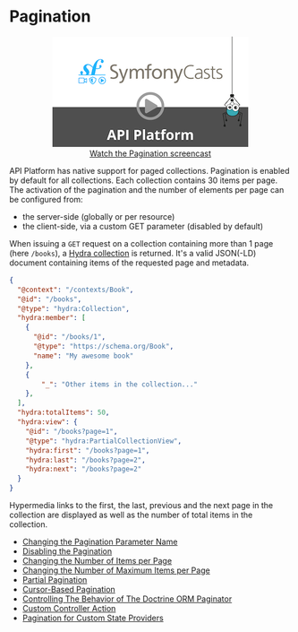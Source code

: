 # Pagination

<p align="center" class="symfonycasts"><a href="https://symfonycasts.com/screencast/api-platform/pagination?cid=apip"><img src="../distribution/images/symfonycasts-player.png" alt="Pagination screencast"><br>Watch the Pagination screencast</a></p>

API Platform has native support for paged collections. Pagination is enabled by default for all collections. Each collection
contains 30 items per page.
The activation of the pagination and the number of elements per page can be configured from:

* the server-side (globally or per resource)
* the client-side, via a custom GET parameter (disabled by default)

When issuing a `GET` request on a collection containing more than 1 page (here `/books`), a [Hydra collection](http://www.hydra-cg.com/spec/latest/core/#collections)
is returned. It's a valid JSON(-LD) document containing items of the requested page and metadata.

```json
{
  "@context": "/contexts/Book",
  "@id": "/books",
  "@type": "hydra:Collection",
  "hydra:member": [
    {
      "@id": "/books/1",
      "@type": "https://schema.org/Book",
      "name": "My awesome book"
    },
    {
        "_": "Other items in the collection..."
    },
  ],
  "hydra:totalItems": 50,
  "hydra:view": {
    "@id": "/books?page=1",
    "@type": "hydra:PartialCollectionView",
    "hydra:first": "/books?page=1",
    "hydra:last": "/books?page=2",
    "hydra:next": "/books?page=2"
  }
}
```

Hypermedia links to the first, the last, previous and the next page in the collection are displayed as well as the number
of total items in the collection.

* [Changing the Pagination Parameter Name](/docs/guide/changing-the-pagination-parameter-name)
* [Disabling the Pagination](/docs/guide/disabling-the-pagination)
* [Changing the Number of Items per Page](/docs/guide/changing-the-number-of-items-per-page)
* [Changing the Number of Maximum Items per Page](/docs/guide/changing-the-number-of-maximum-items-per-page)
* [Partial Pagination](/docs/guide/partial-pagination)
* [Cursor-Based Pagination](/docs/guide/cursor-based-pagination)
* [Controlling The Behavior of The Doctrine ORM Paginator](/docs/guide/controlling-the-behavior-of-the-doctrine-orm-paginator)
* [Custom Controller Action](/docs/guide/custom-controller-action)
* [Pagination for Custom State Providers](/docs/guide/pagination-for-custom-state-providers)
